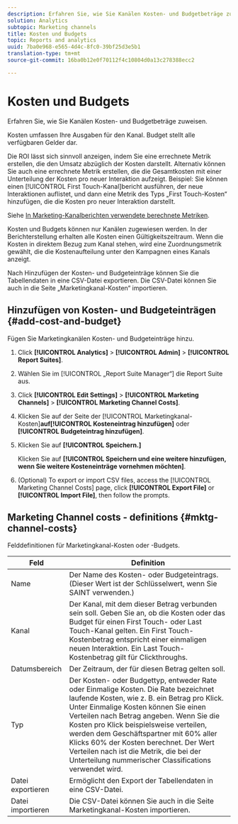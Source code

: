 ```yaml
---
description: Erfahren Sie, wie Sie Kanälen Kosten- und Budgetbeträge zuweisen.
solution: Analytics
subtopic: Marketing channels
title: Kosten und Budgets
topic: Reports and analytics
uuid: 7ba0e968-e565-4d4c-8fc0-39bf25d3e5b1
translation-type: tm+mt
source-git-commit: 16ba0b12e0f70112f4c10804d0a13c278388ecc2

---
```



# Kosten und Budgets

Erfahren Sie, wie Sie Kanälen Kosten- und Budgetbeträge zuweisen.

Kosten umfassen Ihre Ausgaben für den Kanal. Budget stellt alle verfügbaren Gelder dar.

Die ROI lässt sich sinnvoll anzeigen, indem Sie eine errechnete Metrik erstellen, die den Umsatz abzüglich der Kosten darstellt. Alternativ können Sie auch eine errechnete Metrik erstellen, die die Gesamtkosten mit einer Unterteilung der Kosten pro neuer Interaktion aufzeigt. Beispiel: Sie können einen [!UICONTROL First Touch-Kanal]bericht ausführen, der neue Interaktionen auflistet, und dann eine Metrik des Typs „First Touch-Kosten“ hinzufügen, die die Kosten pro neuer Interaktion darstellt.

Siehe [In Marketing-Kanalberichten verwendete berechnete Metriken](/help/components/c-marketing-channels/c-channel-calc-metrics.md).

Kosten und Budgets können nur Kanälen zugewiesen werden. In der Berichterstellung erhalten alle Kosten einen Gültigkeitszeitraum. Wenn die Kosten in direktem Bezug zum Kanal stehen, wird eine Zuordnungsmetrik gewählt, die die Kostenaufteilung unter den Kampagnen eines Kanals anzeigt.

Nach Hinzufügen der Kosten- und Budgeteinträge können Sie die Tabellendaten in eine CSV-Datei exportieren. Die CSV-Datei können Sie auch in die Seite „Marketingkanal-Kosten“ importieren.

## Hinzufügen von Kosten- und Budgeteinträgen {#add-cost-and-budget}

Fügen Sie Marketingkanälen Kosten- und Budgeteinträge hinzu.

1. Click **[!UICONTROL Analytics]** &gt; **[!UICONTROL Admin]** &gt; **[!UICONTROL Report Suites]**.
1. Wählen Sie im [!UICONTROL „Report Suite Manager“] die Report Suite aus.
1. Click **[!UICONTROL Edit Settings]** &gt; **[!UICONTROL Marketing Channels]** &gt; **[!UICONTROL Marketing Channel Costs]**.
1. Klicken Sie auf der Seite der [!UICONTROL Marketingkanal-Kosten]**auf[!UICONTROL Kosteneintrag hinzufügen]** oder **[!UICONTROL Budgeteintrag hinzufügen]**.
1. Klicken Sie auf **[!UICONTROL Speichern.]**

   Klicken Sie auf **[!UICONTROL Speichern und eine weitere hinzufügen, wenn Sie weitere Kosteneinträge vornehmen möchten]**.

1. (Optional) To export or import CSV files, access the [!UICONTROL Marketing Channel Costs] page, click **[!UICONTROL Export File]** or **[!UICONTROL Import File]**, then follow the prompts.

## Marketing Channel costs - definitions {#mktg-channel-costs}

Felddefinitionen für Marketingkanal-Kosten oder -Budgets.

| Feld | Definition |
|--- |--- |
| Name | Der Name des Kosten- oder Budgeteintrags. (Dieser Wert ist der Schlüsselwert, wenn Sie SAINT verwenden.) |
| Kanal | Der Kanal, mit dem dieser Betrag verbunden sein soll. Geben Sie an, ob die Kosten oder das Budget für einen First Touch- oder Last Touch-Kanal gelten. Ein First Touch-Kostenbetrag entspricht einer einmaligen neuen Interaktion. Ein Last Touch-Kostenbetrag gilt für Clickthroughs. |
| Datumsbereich | Der Zeitraum, der für diesen Betrag gelten soll. |
| Typ | Der Kosten- oder Budgettyp, entweder Rate oder Einmalige Kosten. Die Rate bezeichnet laufende Kosten, wie z. B. ein Betrag pro Klick. Unter Einmalige Kosten können Sie einen Verteilen nach Betrag angeben. Wenn Sie die Kosten pro Klick beispielsweise verteilen, werden dem Geschäftspartner mit 60% aller Klicks 60% der Kosten berechnet. Der Wert Verteilen nach ist die Metrik, die bei der Unterteilung nummerischer Classifications verwendet wird. |
| Datei exportieren | Ermöglicht den Export der Tabellendaten in eine CSV-Datei. |
| Datei importieren | Die CSV-Datei können Sie auch in die Seite Marketingkanal-Kosten importieren. |
